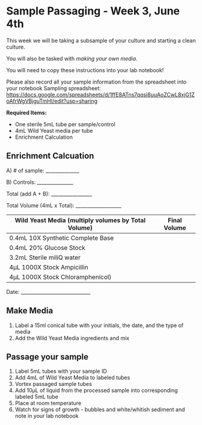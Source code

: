 # Sample Passaging - Week 3, June 4th 

This week we will be taking a subsample of your culture and starting a clean culture. 

You will also be tasked with _making your own media_.

You will need to copy these instructions into your lab notebook! 

Please also record all your sample information from the spreadsheet into your notebook
Sampling spreadsheet: https://docs.google.com/spreadsheets/d/1ffE8ATns7qqsi8uuAoZCwL8xjG1ZoAfrWgVBjguTmHI/edit?usp=sharing 


**Required Items:**
- One sterile 5mL tube per sample/control
- 4mL Wild Yeast media per tube
-	Enrichment Calculation

## Enrichment Calcuation

A)	# of sample: ______________

B)	Controls: _______________


Total (add A + B): _________________

Total Volume (4mL x Total): ___________________


|Wild Yeast Media (multiply volumes by Total Volume) | Final Volume |
|----------------------------------------------------|--------------|
|0.4mL	10X Synthetic Complete Base |  |
|0.4mL	20% Glucose Stock |  |
|3.2mL	Sterile miliQ water |  |
|4μL		1000X Stock Ampicillin |  |
|4μL		1000X Stock Chloramphenicol) |  |


Date: _____________________________


## Make Media

1. Label a 15ml conical tube with your initials, the date, and the type of media
2. Add the Wild Yeast Media ingredients and mix

## Passage your sample

1.	Label 5mL tubes with your sample ID
2.	Add 4mL of Wild Yeast Media to labeled tubes
3.	Vortex passaged sample tubes
4.	Add 10μL of liquid from the processed sample into corresponding labeled 5mL tube
5.	Place at room temperature
6.	Watch for signs of growth - bubbles and white/whitish sediment and note in your lab notebook
